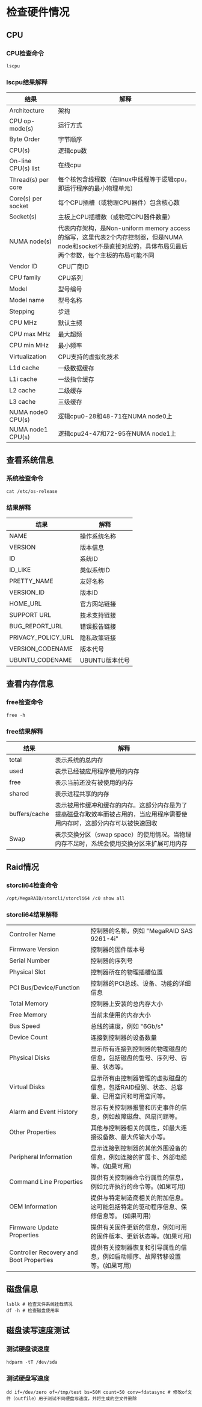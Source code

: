 # 检查硬件情况

## CPU

### CPU检查命令

```shell
lscpu
```

### lscpu结果解释

| 结果                | 解释                                                                                                                                                        |
| ------------------- | ----------------------------------------------------------------------------------------------------------------------------------------------------------- |
| Architecture        | 架构                                                                                                                                                        |
| CPU op-mode(s)      | 运行方式                                                                                                                                                    |
| Byte Order          | 字节顺序                                                                                                                                                    |
| CPU(s)              | 逻辑cpu数                                                                                                                                                   |
| On-line CPU(s) list | 在线cpu                                                                                                                                                     |
| Thread(s) per core  | 每个核包含线程数（在linux中线程等于逻辑cpu，即运行程序的最小物理单元）                                                                                      |
| Core(s) per socket  | 每个CPU插槽（或物理CPU器件）包含核心数                                                                                                                      |
| Socket(s)           | 主板上CPU插槽数（或物理CPU器件数量）                                                                                                                        |
| NUMA node(s)        | 代表内存架构，是Non-uniform memory access的缩写，这里代表2个内存控制器，但是NUMA node和socket不是直接对应的，具体布局见最后两个参数，每个主板的布局可能不同 |
| Vendor ID           | CPU厂商ID                                                                                                                                                   |
| CPU family          | CPU系列                                                                                                                                                     |
| Model               | 型号编号                                                                                                                                                    |
| Model name          | 型号名称                                                                                                                                                    |
| Stepping            | 步进                                                                                                                                                        |
| CPU MHz             | 默认主频                                                                                                                                                    |
| CPU max MHz         | 最大超频                                                                                                                                                    |
| CPU min MHz         | 最小频率                                                                                                                                                    |
| Virtualization      | CPU支持的虚拟化技术                                                                                                                                         |
| L1d cache           | 一级数据缓存                                                                                                                                                |
| L1i cache           | 一级指令缓存                                                                                                                                                |
| L2 cache            | 二级缓存                                                                                                                                                    |
| L3 cache            | 三级缓存                                                                                                                                                    |
| NUMA node0 CPU(s)   | 逻辑cpu0-28和48-71在NUMA node0上                                                                                                                            |
| NUMA node1 CPU(s)   | 逻辑cpu24-47和72-95在NUMA node1上                                                                                                                           |

## 查看系统信息

### 系统检查命令

```shell
cat /etc/os-release
```

### 结果解释

| 结果               | 解释           |
| ------------------ | -------------- |
| NAME               | 操作系统名称   |
| VERSION            | 版本信息       |
| ID                 | 系统ID         |
| ID_LIKE            | 类似系统ID     |
| PRETTY_NAME        | 友好名称       |
| VERSION_ID         | 版本ID         |
| HOME_URL           | 官方网站链接   |
| SUPPORT URL        | 技术支持链接   |
| BUG_REPORT_URL     | 错误报告链接   |
| PRIVACY_POLICY_URL | 隐私政策链接   |
| VERSION_CODENAME   | 版本代号       |
| UBUNTU_CODENAME    | UBUNTU版本代号 |

## 查看内存信息

### free检查命令

```shell
free -h
```

### free结果解释

| 结果          | 解释                                                                                                                       |
| ------------- | -------------------------------------------------------------------------------------------------------------------------- |
| total         | 表示系统的总内存                                                                                                           |
| used          | 表示已经被应用程序使用的内存                                                                                               |
| free          | 表示当前还没有被使用的内存                                                                                                 |
| shared        | 表示进程共享的内存                                                                                                         |
| buffers/cache | 表示被用作缓冲和缓存的内存。这部分内存是为了提高磁盘存取效率而被占用的，当应用程序需要使用内存时，这部分内存可以被快速回收 |
| Swap          | 表示交换分区（swap space）的使用情况。当物理内存不足时，系统会使用交换分区来扩展可用内存                                   |

## Raid情况

### storcli64检查命令

```shell
/opt/MegaRAID/storcli/storcli64 /c0 show all
```

### storcli64结果解释

|                                         |                                                                                          |
| --------------------------------------- | ---------------------------------------------------------------------------------------- |
| Controller Name                         | 控制器的名称，例如 "MegaRAID SAS 9261-4i"                                                |
| Firmware Version                        | 控制器的固件版本号                                                                       |
| Serial Number                           | 控制器的序列号                                                                           |
| Physical Slot                           | 控制器所在的物理插槽位置                                                                 |
| PCI Bus/Device/Function                 | 控制器的PCI总线、设备、功能的详细信息                                                    |
| Total Memory                            | 控制器上安装的总内存大小                                                                 |
| Free Memory                             | 当前未使用的内存大小                                                                     |
| Bus Speed                               | 总线的速度，例如 "6Gb/s"                                                                 |
| Device Count                            | 连接到控制器的设备数量                                                                   |
| Physical Disks                          | 显示所有连接到控制器的物理磁盘的信息，包括磁盘的型号、序列号、容量、状态等。             |
| Virtual Disks                           | 显示所有由控制器管理的虚拟磁盘的信息，包括RAID级别、状态、总容量、已用空间和可用空间等。 |
| Alarm and Event History                 | 显示有关控制器报警和历史事件的信息，例如故障磁盘、风扇问题等。                           |
| Other Properties                        | 其他与控制器相关的属性，如最大连接设备数、最大传输大小等。                               |
| Peripheral Information                  | 显示连接到控制器的其他外围设备的信息，例如连接的扩展卡、外部电缆等。(如果可用)           |
| Command Line Properties                 | 提供有关控制器命令行属性的信息，例如允许执行的命令等。(如果可用)                         |
| OEM Information                         | 提供与特定制造商相关的附加信息。这可能包括特定的驱动程序信息、保修信息等。 (如果可用)    |
| Firmware Update Properties              | 提供有关固件更新的信息，例如可用的固件版本、更新状态等。(如果可用)                       |
| Controller Recovery and Boot Properties | 提供有关控制器恢复和引导属性的信息，例如启动顺序、故障转移设置等。(如果可用)             |

## 磁盘信息

```shell
lsblk # 检查文件系统挂载情况
df -h # 检查磁盘使用率
```

## 磁盘读写速度测试

### 测试硬盘读速度

```shell
hdparm -tT /dev/sda
```

### 测试硬盘写速度

```shell
dd if=/dev/zero of=/tmp/test bs=50M count=50 conv=fdatasync # 修改of文件（outfile）用于测试不同硬盘写速度，并将生成的空文件删除
```
